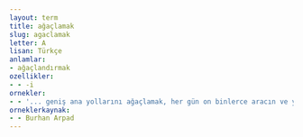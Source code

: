 ```yaml
---
layout: term
title: ağaçlamak
slug: agaclamak
letter: A
lisan: Türkçe
anlamlar:
- ağaçlandırmak
ozellikler:
- - -i
ornekler:
- - '... geniş ana yollarını ağaçlamak, her gün on binlerce aracın ve yayanın geçtiği o ana yolları yeşil gölgeli yüce ağaçlarla bezemek ...'
orneklerkaynak:
- - Burhan Arpad
---
```

